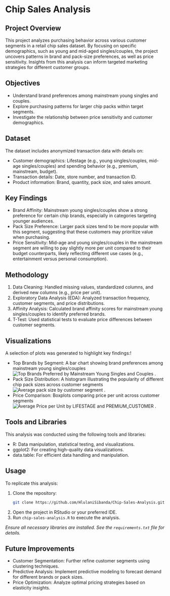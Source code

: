 # Chip Sales Analysis

## Project Overview
This project analyzes purchasing behavior across various customer segments in a retail chip sales dataset. By focusing on specific demographics, such as young and mid-aged singles/couples, the project uncovers patterns in brand and pack-size preferences, as well as price sensitivity. Insights from this analysis can inform targeted marketing strategies for different customer groups.

## Objectives
- Understand brand preferences among mainstream young singles and couples.
- Explore purchasing patterns for larger chip packs within target segments.
- Investigate the relationship between price sensitivity and customer demographics.

## Dataset
The dataset includes anonymized transaction data with details on:
- Customer demographics: Lifestage (e.g., young singles/couples, mid-age singles/couples) and spending behavior (e.g., premium, mainstream, budget).
- Transaction details: Date, store number, and transaction ID.
- Product information: Brand, quantity, pack size, and sales amount.


## Key Findings
- Brand Affinity: Mainstream young singles/couples show a strong preference for certain chip brands, especially in categories targeting younger audiences.
- Pack Size Preference: Larger pack sizes tend to be more popular with this segment, suggesting that these customers may prioritize value when purchasing.
- Price Sensitivity: Mid-age and young singles/couples in the mainstream segment are willing to pay slightly more per unit compared to their budget counterparts, likely reflecting different use cases (e.g., entertainment versus personal consumption).

## Methodology
1. Data Cleaning: Handled missing values, standardized columns, and derived new columns (e.g., price per unit).
2. Exploratory Data Analysis (EDA): Analyzed transaction frequency, customer segments, and price distributions.
3. Affinity Analysis: Calculated brand affinity scores for mainstream young singles/couples to identify preferred brands.
4. T-Test: Used statistical tests to evaluate price differences between customer segments.

## Visualizations
A selection of plots was generated to highlight key findings:!

- Top Brands by Segment: A bar chart showing brand preferences among mainstream young singles/couples![Top Brands Preferred by Mainstream Young Singles and Couples](https://github.com/user-attachments/assets/5a7ada2f-0bdd-4b12-9b02-105d3380d2ac)
.
- Pack Size Distribution: A histogram illustrating the popularity of different chip pack sizes across customer segments ![Average pack size by customer segment](https://github.com/user-attachments/assets/ac7eba46-3c04-4854-9bca-a6108d740a7d)
.
- Price Comparison: Boxplots comparing price per unit across customer segments![Average Price per Unit by LIFESTAGE and PREMIUM_CUSTOMER](https://github.com/user-attachments/assets/0c2e141c-3096-4a6a-a839-1fa9331ea5cb)
.

## Tools and Libraries
This analysis was conducted using the following tools and libraries:
- R: Data manipulation, statistical testing, and visualizations.
- ggplot2: For creating high-quality data visualizations.
- data.table: For efficient data handling and manipulation.

## Usage
To replicate this analysis:
1. Clone the repository:
   ```bash
   git clone https://github.com/HlulaniSibanda/Chip-Sales-Analysis.git
   ```
2. Open the project in RStudio or your preferred IDE.
3. Run `chip-sales-analysis.R` to execute the analysis.

*Ensure all necessary libraries are installed. See the `requirements.txt` file for details.*

## Future Improvements
- Customer Segmentation: Further refine customer segments using clustering techniques.
- Predictive Analysis: Implement predictive modeling to forecast demand for different brands or pack sizes.
- Price Optimization: Analyze optimal pricing strategies based on elasticity insights.
